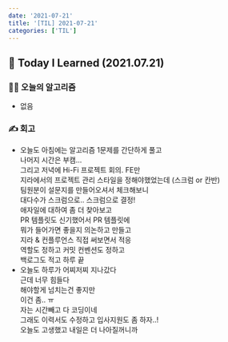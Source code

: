 ```yaml
---
date: '2021-07-21'
title: '[TIL] 2021-07-21'
categories: ['TIL']
---
```


## 🚀 Today I Learned (2021.07.21)

### **👨‍💻 오늘의 알고리즘**

-  없음

### **✍️ 회고**

-   오늘도 아침에는 알고리즘 1문제를 간단하게 풀고  
    나머지 시간은 부캠...  
    그리고 저녁에 Hi-Fi 프로젝트 회의. FE만  
    지라에서의 프로젝트 관리 스타일을 정해야했었는데 (스크럼 or 칸반)  
    팀원분이 설문지를 만들어오셔서 체크해보니  
    대다수가 스크럼으로.. 스크럼으로 결정!  
    애자일에 대하여 좀 더 찾아보고  
    PR 템플릿도 신기했어서 PR 템플릿에  
    뭐가 들어가면 좋을지 의논하고 만들고  
    지라 & 컨플루언스 직접 써보면서 적응  
    역할도 정하고 커밋 컨벤션도 정하고  
    백로그도 적고 하루 끝
-   오늘도 하루가 어찌저찌 지나갔다  
    근데 너무 힘들다  
    해야할게 넘치는건 좋지만  
    이건 좀.. ㅠ  
    자는 시간빼고 다 코딩이네  
    그래도 이력서도 수정하고 입사지원도 좀 하자..!  
    오늘도 고생했고 내일은 더 나아질꺼니까
